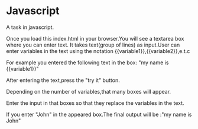 # Javascript
A task in javascript.

Once you load this index.html in your browser.You will see a textarea box where you can enter text.
It takes text(group of lines) as input.User can enter variables in the text using the notation {{variable1}},{{variable2}},e.t.c

For example you entered the following text in the box: "my name is {{variable1}}"  

After entering the text,press the "try it" button.

Depending on the number of variables,that many boxes will appear.

Enter the input in that boxes so that they replace the variables in the text.

If you enter "John" in the appeared box.The final output will be :"my name is John"

